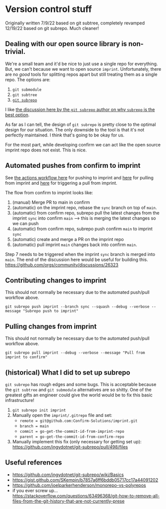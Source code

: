 # Version control stuff

Originally written 7/9/22 based on git subtree, completely revamped 12/19/22 based on git subrepo. Much cleaner!

## Dealing with our open source library is non-trivial.

We're a small team and it'd be nice to just use a single repo for everything. But, we can't because we want to open source `imprint`. Unfortunately, there are no *good* tools for splitting repos apart but still treating them as a single repo. The options are:
1. `git submodule`
2. `git subtree`
3. [`git subrepo`](https://github.com/ingydotnet/git-subrepo)

I like [the discussion here by the `git subrepo` author on why `subrepo` is the best option](https://github.com/ingydotnet/git-subrepo/blob/master/Intro.pod).

As far as I can tell, the design of `git subrepo` is pretty close to the optimal design for our situation. The only downside to the tool is that it's not perfectly maintained. I think that's going to be okay for us. 

For the most part, while developing confirm we can act like the open source imprint repo does not exist. This is nice. 

## Automated pushes from confirm to imprint

See [the actions workflow here](../.github/workflows/test.yml) for pushing to
imprint and [here](../.github/workflows/pull-from-imprint.yml) for pulling from
imprint and [here](../imprint/.github/workflows/test.yml) for triggering a pull
from imprint.

The flow from confirm to imprint looks like:
1. (manual) Merge PR to main in confirm
2. (automatic) on the imprint repo, rebase the `sync` branch on top of `main`.
3. (automatic) from confirm repo, subrepo pull the latest changes from the imprint `sync` into confirm `main` --> this is merging the latest changes so we can push
4. (automatic) from confirm repo, subrepo push confirm `main` to imprint `sync`
5. (automatic) create and merge a PR on the imprint repo
6. (automatic) pull imprint `main` changes back into confirm `main`. 

Step 7 needs to be triggered when the imprint `sync` branch is merged into `main`. 
The end of the discussion here would be useful for building this. 
https://github.com/orgs/community/discussions/26323

## Contributing changes to imprint

This should not normally be necessary due to the automated push/pull workflow above.

```
git subrepo push imprint --branch sync --squash --debug --verbose --message "Subrepo push to imprint"
```

## Pulling changes from imprint

This should not normally be necessary due to the automated push/pull workflow above.

```
git subrepo pull imprint --debug --verbose --message "Pull from imprint to confirm"
```

## (historical) What I did to set up subrepo

`git subrepo` has rough edges and some bugs. This is acceptable because the
`git subtree` and `git submodule` alternatives are so shitty. One of the
greatest gifts an engineer could give the world would be to fix this basic
infrastructure!

1. `git subrepo init imprint`
2. Manually open the `imprint/.gitrepo` file and set:
    - `remote = git@github.com:Confirm-Solutions/imprint.git`
	- `branch = main`
	- `commit = go-get-the-commit-id-from-imprint-repo`
	- `parent = go-get-the-commit-id-from-confirm-repo`
3. Manually implement this fix (only necessary for getting set up): https://github.com/ingydotnet/git-subrepo/pull/498/files

## Useful references

- https://github.com/ingydotnet/git-subrepo/wiki/Basics
- https://gist.github.com/SKempin/b7857a6ff6bddb05717cc17a44091202
- https://github.com/joelparkerhenderson/monorepo-vs-polyrepos
- if you ever screw up... https://stackoverflow.com/questions/63496368/git-how-to-remove-all-files-from-the-git-history-that-are-not-currently-prese